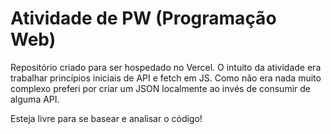 # Atividade de PW (Programação Web)
Repositório criado para ser hospedado no Vercel.
O intuito da atividade era trabalhar princípios iniciais de API e fetch em JS. Como não era nada muito complexo preferi por criar um JSON localmente ao invés de consumir de alguma API.

Esteja livre para se basear e analisar o código!
